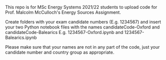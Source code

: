 This repo is for MSc Energy Systems 2021/22 students to upload code for Prof. Malcolm McCulloch's Energy Sources Assignment. 

Create folders with your exam candidate numbers (E.g. 1234567) and insert your two Python notebook files with the names candidateCode-Oxford and candidateCode-Balearics 
E.g. 1234567-Oxford.ipynb and 1234567-Balearics.ipynb

Please make sure that your names are not in any part of the code, just your candidate number and country group as appropriate. 
